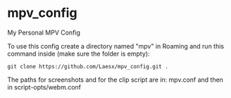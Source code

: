 # mpv_config
My Personal MPV Config

To use this config create a directory named "mpv" in Roaming and run this command inside (make sure the folder is empty):

`git clone https://github.com/Laesx/mpv_config.git .`

The paths for screenshots and for the clip script are in: mpv.conf and then in script-opts/webm.conf
